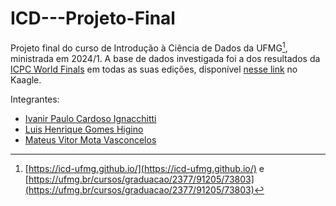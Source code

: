 # ICD---Projeto-Final

Projeto final do curso de Introdução à Ciência de Dados da UFMG[^1], ministrada em 2024/1. A base de dados investigada foi a dos resultados da [ICPC World Finals](https://worldfinals.icpc.global/about.html) em todas as suas edições, disponível [nesse link](https://www.kaggle.com/datasets/justinianus/icpc-world-finals-ranking-since-1999) no Kaagle.
[^1]: [https://icd-ufmg.github.io/](https://icd-ufmg.github.io/) e [https://ufmg.br/cursos/graduacao/2377/91205/73803](https://ufmg.br/cursos/graduacao/2377/91205/73803)

Integrantes:
- [ Ivanir Paulo Cardoso Ignacchitti]()
- [Luis Henrique Gomes Higino](https://github.com/luishgh/)
- [Mateus Vitor Mota Vasconcelos](https://github.com/mateusvmv/)
